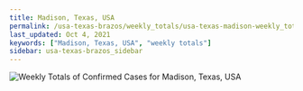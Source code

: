 ```yaml
---
title: Madison, Texas, USA
permalink: /usa-texas-brazos/weekly_totals/usa-texas-madison-weekly_totals.html
last_updated: Oct 4, 2021
keywords: ["Madison, Texas, USA", "weekly totals"]
sidebar: usa-texas-brazos_sidebar
---
```


![Weekly Totals of Confirmed Cases for Madison, Texas, USA](/covid_tracker/images/graphs/usa-texas-madison-weekly_totals_graph.png)

